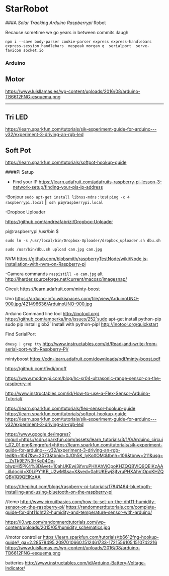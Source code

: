 StarRobot
=========

###A *Solar* *Tracking* *Arduino* *Raspberrypi* Robot

Because sometime we go years in between commits :laugh
```
npm i --save body-parser cookie-parser express express-handlebars express-session handlebars  mespeak morgan q  serialport  serve-favicon socket.io
```


### Arduino

## Motor
https://www.luisllamas.es/wp-content/uploads/2016/08/arduino-TB6612FNG-esquema.png
***
## Tri LED
https://learn.sparkfun.com/tutorials/sik-experiment-guide-for-arduino---v32/experiment-3-driving-an-rgb-led

## Soft Pot
https://learn.sparkfun.com/tutorials/softpot-hookup-guide





####Pi Setup

- Find your IP https://learn.adafruit.com/adafruits-raspberry-pi-lesson-3-network-setup/finding-your-pis-ip-address

-Bonjour `sudo apt-get install libnss-mdns` : test `ping -c 4 raspberrypi.local` || `ssh pi@raspberrypi.local`

-Dropbox Uploader

https://github.com/andreafabrizi/Dropbox-Uploader

pi@raspberrypi /usr/bin $

`sudo ln -s /usr/local/bin/Dropbox-Uploader/dropbox_uploader.sh dbu.sh`

`sudo /usr/bin/dbu.sh upload cam.jpg cam.jpg`

NVM https://github.com/blobsmith/raspberryTestNode/wiki/Node.js-installation-with-nvm-on-Raspberry-pi

-Camera commands `raspistill -o cam.jpg` alt http://iharder.sourceforge.net/current/macosx/imagesnap/

Circuit https://learn.adafruit.com/minty-boost

Uno https://arduino-info.wikispaces.com/file/view/ArduinoUNO-900.jpg/421496636/ArduinoUNO-900.jpg

Arduino Command line tool http://inotool.org/ https://github.com/amperka/ino/issues/252`sudo apt-get install python-pip sudo pip install glob2\` Install with python-pip! http://inotool.org/quickstart

Find SerialPort

`dmesg | grep tty` http://www.instructables.com/id/Read-and-write-from-serial-port-with-Raspberry-Pi/


mintyboost
https://cdn-learn.adafruit.com/downloads/pdf/minty-boost.pdf



https://github.com/fivdi/onoff


https://www.modmypi.com/blog/hc-sr04-ultrasonic-range-sensor-on-the-raspberry-pi

http://www.instructables.com/id/How-to-use-a-Flex-Sensor-Arduino-Tutorial/


https://learn.sparkfun.com/tutorials/flex-sensor-hookup-guide
https://learn.sparkfun.com/tutorials/softpot-hookup-guide
https://learn.sparkfun.com/tutorials/sik-experiment-guide-for-arduino---v32/experiment-3-driving-an-rgb-led

https://www.google.de/imgres?imgurl=https://cdn.sparkfun.com/assets/learn_tutorials/3/1/0/Arduino_circuit_02_01.png&imgrefurl=https://learn.sparkfun.com/tutorials/sik-experiment-guide-for-arduino---v32/experiment-3-driving-an-rgb-led&h=1047&w=2073&tbnid=0JOh5K_lyKoXOM:&tbnh=106&tbnw=211&usg=__ZsTk9E7N3HKe04De-blwpHl5PK4%3D&vet=10ahUKEwj3jfvruPHXAhViOpoKHZQQBVIQ9QEIKzAA..i&docid=X0LiPY1KB_U2wM&sa=X&ved=0ahUKEwj3jfvruPHXAhViOpoKHZQQBVIQ9QEIKzAA

https://thepihut.com/blogs/raspberry-pi-tutorials/17841464-bluetooth-installing-and-using-bluetooth-on-the-raspberry-pi


//temp
http://www.circuitbasics.com/how-to-set-up-the-dht11-humidity-sensor-on-the-raspberry-pi/
https://randomnerdtutorials.com/complete-guide-for-dht11dht22-humidity-and-temperature-sensor-with-arduino/

https://i0.wp.com/randomnerdtutorials.com/wp-content/uploads/2015/05/humidity_schematics.jpg

//motor controller
https://learn.sparkfun.com/tutorials/tb6612fng-hookup-guide?_ga=2.28578495.2097010660.1512461733-1721556105.1510742216
https://www.luisllamas.es/wp-content/uploads/2016/08/arduino-TB6612FNG-esquema.png



batteries
http://www.instructables.com/id/Arduino-Battery-Voltage-Indicator/


